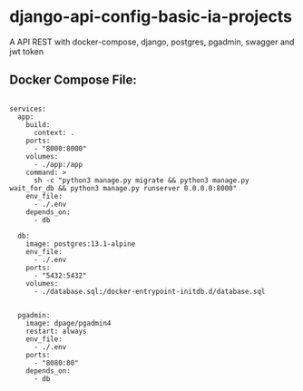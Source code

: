 # django-api-config-basic-ia-projects
A API REST with docker-compose, django, postgres, pgadmin, swagger and jwt token

## Docker Compose File:

```version: '3'

services:
  app:
    build:
      context: .
    ports:
      - "8000:8000"
    volumes:
      - ./app:/app
    command: >
      sh -c "python3 manage.py migrate && python3 manage.py wait_for_db && python3 manage.py runserver 0.0.0.0:8000"
    env_file:
      - ./.env
    depends_on:
      - db
  
  db: 
    image: postgres:13.1-alpine
    env_file:
      - ./.env
    ports:
      - "5432:5432"
    volumes: 
      - ./database.sql:/docker-entrypoint-initdb.d/database.sql


  pgadmin:
    image: dpage/pgadmin4
    restart: always
    env_file:
      - ./.env
    ports:
      - "8080:80"
    depends_on:
      - db
```
